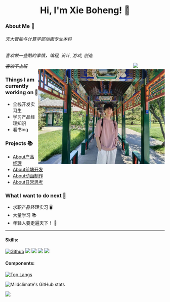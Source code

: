 <h1 align="center">Hi, I'm Xie Boheng! 🍊</h1>



### About Me :wave:

<em>
<h6>天大智能与计算学部动画专业本科</h6>
<p>喜欢做一些酷的事情，编程, 设计, 游戏, 创造</p>
<del>喜欢不上班</del>
</em>

<img align="right" src="https://i.imgur.com/IyjFcq1.png" width="100px">

<img align="right" alt="me" src="https://github.com/Mildclimate/Mildclimate/blob/main/static/tianTan.jpg" width="400px" height="auto" />


### Things I am currently working on 🌱
<ul>
<li>全栈开发实习生</li>
<li>学习产品经理知识</li>
<li>看书ing</li>
</ul>

### Projects 📚

- [About产品经理](https://github.com/Mildclimate/Mildclimate/blob/main/pages/pm.html)
- [About前端开发](https://github.com/Mildclimate/Mildclimate/blob/main/pages/softE.html)
- [About动画制作](https://github.com/Mildclimate/Mildclimate/blob/main/pages/animation.html)
- [About日常思考](https://github.com/Mildclimate/Mildclimate/blob/main/pages/normal.html)

### What I want to do next :thinking:
- 求职产品经理实习  🖥️
- 大量学习  📚
- 年轻人要走遍天下！ :rofl:
---
#### Skills:
[![Github](https://img.shields.io/badge/-Github-000?style=flat&logo=Github&logoColor=white)](https://github.com/Mildclimate)
![](https://img.shields.io/badge/-Nodejs-43853d?style=flat-square&logo=Node.js&logoColor=white)
![](https://img.shields.io/badge/-JavaScript-e5cd0c?style=flat-square&logo=JavaScript&labelColor=f7df1e&logoColor=000)
![](https://img.shields.io/badge/-Vue.js-29beb0?style=flat-square&logo=vue.js&labelColor=ffffff&color=4FC08D)
![](https://img.shields.io/badge/-React-29beb0?style=flat-square&logo=React&labelColor=ffffff&color=61DAFB)

#### Components:

[![Top Langs](https://github-readme-stats.vercel.app/api/top-langs/?username=Mildclimate&layout=compact)](https://github.com/Mildclimate/github-readme-stats)

![Mildclimate's GitHub stats](https://github-readme-stats.vercel.app/api?username=Mildclimate&show_icons=true&theme=tokyonight)

<img src="https://imgur.com/rilHVxA.png"/>
